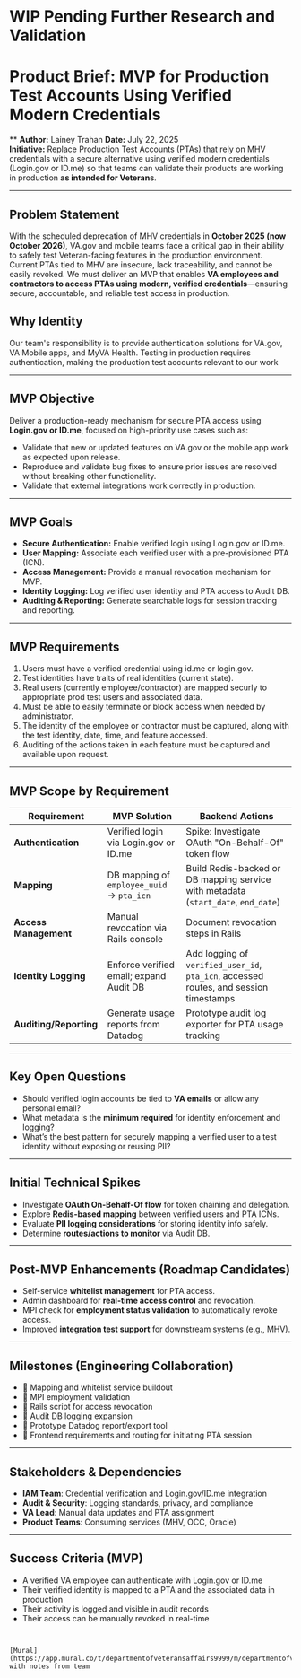 # WIP Pending Further Research and Validation 
# Product Brief: MVP for Production Test Accounts Using Verified Modern Credentials
**
**Author:** Lainey Trahan
**Date:** July 22, 2025  
**Initiative:** Replace Production Test Accounts (PTAs) that rely on MHV credentials with a secure alternative using verified modern credentials (Login.gov or ID.me) so that teams can validate their products are working in production **as intended for Veterans**.

---

## Problem Statement

With the scheduled deprecation of MHV credentials in **October 2025 (now October 2026)**, VA.gov and mobile teams face a critical gap in their ability to safely test Veteran-facing features in the production environment. Current PTAs tied to MHV are insecure, lack traceability, and cannot be easily revoked. We must deliver an MVP that enables **VA employees and contractors to access PTAs using modern, verified credentials**—ensuring secure, accountable, and reliable test access in production.

## Why Identity

Our team's responsibility is to provide authentication solutions for VA.gov, VA Mobile apps, and MyVA Health. Testing in production requires authentication, making the production test accounts relevant to our work

---

## MVP Objective

Deliver a production-ready mechanism for secure PTA access using **Login.gov or ID.me**, focused on high-priority use cases such as:

- Validate that new or updated features on VA.gov or the mobile app work as expected upon release.
- Reproduce and validate bug fixes to ensure prior issues are resolved without breaking other functionality.
- Validate that external integrations work correctly in production.

---

## MVP Goals

- **Secure Authentication:** Enable verified login using Login.gov or ID.me.  
- **User Mapping:** Associate each verified user with a pre-provisioned PTA (ICN).  
- **Access Management:** Provide a manual revocation mechanism for MVP.  
- **Identity Logging:** Log verified user identity and PTA access to Audit DB.  
- **Auditing & Reporting:** Generate searchable logs for session tracking and reporting.

---

## MVP Requirements

1. Users must have a verified credential using id.me or login.gov.
2. Test identities have traits of real identities (current state).
3. Real users (currently employee/contractor) are mapped securly to appropriate prod test users and associated data.
4. Must be able to easily terminate or block access when needed by administrator.
5. The identity of the employee or contractor must be captured, along with the test identity, date, time, and feature accessed.
6. Auditing of the actions taken in each feature must be captured and available upon request.

---

## MVP Scope by Requirement

| **Requirement**       | **MVP Solution**                                  | **Backend Actions**                                                                 |
|-----------------------|---------------------------------------------------|--------------------------------------------------------------------------------------|
| **Authentication**    | Verified login via Login.gov or ID.me             | Spike: Investigate OAuth "On-Behalf-Of" token flow                                  |
| **Mapping**           | DB mapping of `employee_uuid` → `pta_icn`         | Build Redis-backed or DB mapping service with metadata (`start_date`, `end_date`)   |
| **Access Management** | Manual revocation via Rails console               | Document revocation steps in Rails                                                  |
| **Identity Logging**  | Enforce verified email; expand Audit DB           | Add logging of `verified_user_id`, `pta_icn`, accessed routes, and session timestamps |
| **Auditing/Reporting**| Generate usage reports from Datadog               | Prototype audit log exporter for PTA usage tracking                                 |

---

## Key Open Questions

- Should verified login accounts be tied to **VA emails** or allow any personal email?
- What metadata is the **minimum required** for identity enforcement and logging?
- What’s the best pattern for securely mapping a verified user to a test identity without exposing or reusing PII?

---

## Initial Technical Spikes

- Investigate **OAuth On-Behalf-Of flow** for token chaining and delegation.
- Explore **Redis-based mapping** between verified users and PTA ICNs.
- Evaluate **PII logging considerations** for storing identity info safely.
- Determine **routes/actions to monitor** via Audit DB.

---

## Post-MVP Enhancements (Roadmap Candidates)

- Self-service **whitelist management** for PTA access.
- Admin dashboard for **real-time access control** and revocation.
- MPI check for **employment status validation** to automatically revoke access.
- Improved **integration test support** for downstream systems (e.g., MHV).

---

## Milestones (Engineering Collaboration)

- 🔲 Mapping and whitelist service buildout  
- 🔲 MPI employment validation  
- 🔲 Rails script for access revocation  
- 🔲 Audit DB logging expansion  
- 🔲 Prototype Datadog report/export tool  
- 🔲 Frontend requirements and routing for initiating PTA session

---

## Stakeholders & Dependencies

- **IAM Team**: Credential verification and Login.gov/ID.me integration  
- **Audit & Security**: Logging standards, privacy, and compliance  
- **VA Lead**: Manual data updates and PTA assignment  
- **Product Teams**: Consuming services (MHV, OCC, Oracle)  

---

## Success Criteria (MVP)

- A verified VA employee can authenticate with Login.gov or ID.me  
- Their verified identity is mapped to a PTA and the associated data in production  
- Their activity is logged and visible in audit records  
- Their access can be manually revoked in real-time  
```


[Mural](https://app.mural.co/t/departmentofveteransaffairs9999/m/departmentofveteransaffairs9999/1750729853359/cf8c4f23910ce4c74014951b6969d4f55ebe589e) with notes from team
